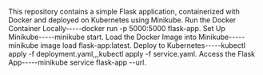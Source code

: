 This repository contains a simple Flask application, containerized with Docker and deployed on Kubernetes using Minikube.
Run the Docker Container Locally-----docker run -p 5000:5000 flask-app.
Set Up Minikube-----minikube start.
Load the Docker Image into Minikube-----minikube image load flask-app:latest.
Deploy to Kubernetes-----kubectl apply -f deployment.yaml,,,kubectl apply -f service.yaml.
Access the Flask App-----minikube service flask-app --url.







